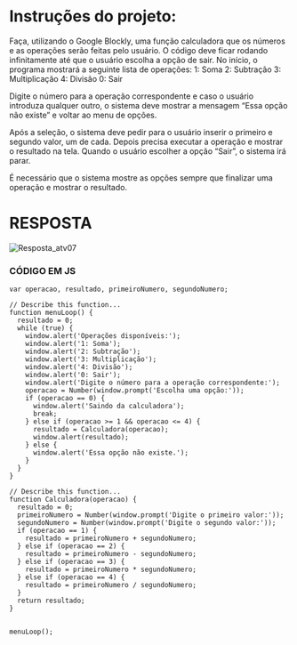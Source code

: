 # Instruções do projeto:

Faça, utilizando o Google Blockly, uma função calculadora que os números e as operações serão feitas pelo usuário. O código deve ficar rodando infinitamente até que o usuário escolha a opção de sair. No início, o programa mostrará a seguinte lista de operações:
1: Soma
2: Subtração
3: Multiplicação
4: Divisão
0: Sair

Digite o número para a operação correspondente e caso o usuário introduza qualquer outro, o sistema deve mostrar a mensagem “Essa opção não existe” e voltar ao menu de opções.

Após a seleção, o sistema deve pedir para o usuário inserir o primeiro e segundo valor, um de cada. Depois precisa executar a operação e mostrar o resultado na tela. Quando o usuário escolher a opção “Sair”, o sistema irá parar. 

É necessário que o sistema mostre as opções sempre que finalizar uma operação e mostrar o resultado. 

# RESPOSTA

![Resposta_atv07](https://github.com/jedsonjhones/Softex-Backend/assets/39849707/0a5eb8b9-7938-4a56-a034-1f151862960d)



### CÓDIGO EM JS

```JS
var operacao, resultado, primeiroNumero, segundoNumero;

// Describe this function...
function menuLoop() {
  resultado = 0;
  while (true) {
    window.alert('Operações disponíveis:');
    window.alert('1: Soma');
    window.alert('2: Subtração');
    window.alert('3: Multiplicação');
    window.alert('4: Divisão');
    window.alert('0: Sair');
    window.alert('Digite o número para a operação correspondente:');
    operacao = Number(window.prompt('Escolha uma opção:'));
    if (operacao == 0) {
      window.alert('Saindo da calculadora');
      break;
    } else if (operacao >= 1 && operacao <= 4) {
      resultado = Calculadora(operacao);
      window.alert(resultado);
    } else {
      window.alert('Essa opção não existe.');
    }
  }
}

// Describe this function...
function Calculadora(operacao) {
  resultado = 0;
  primeiroNumero = Number(window.prompt('Digite o primeiro valor:'));
  segundoNumero = Number(window.prompt('Digite o segundo valor:'));
  if (operacao == 1) {
    resultado = primeiroNumero + segundoNumero;
  } else if (operacao == 2) {
    resultado = primeiroNumero - segundoNumero;
  } else if (operacao == 3) {
    resultado = primeiroNumero * segundoNumero;
  } else if (operacao == 4) {
    resultado = primeiroNumero / segundoNumero;
  }
  return resultado;
}


menuLoop();
```
